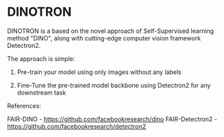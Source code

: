 # DINOTRON

DINOTRON is a based on the novel approach of Self-Supervised learning method "DINO", along with cutting-edge computer vision framework Detectron2.

The approach is simple:

1. Pre-train your model using only images without any labels

2. Fine-Tune the pre-trained model backbone using Detectron2 for any downstream task


References:

FAIR-DINO - https://github.com/facebookresearch/dino
FAIR-Detectron2 - https://github.com/facebookresearch/detectron2
